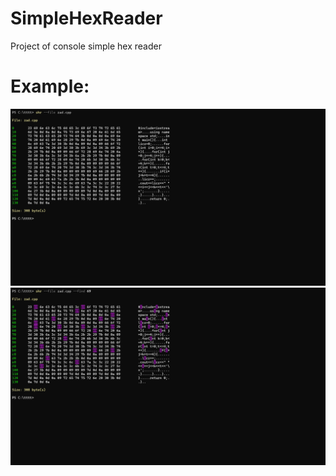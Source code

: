 # SimpleHexReader
Project of console simple hex reader

# Example:
![Project](s1.png)
![Project](s2.png)
